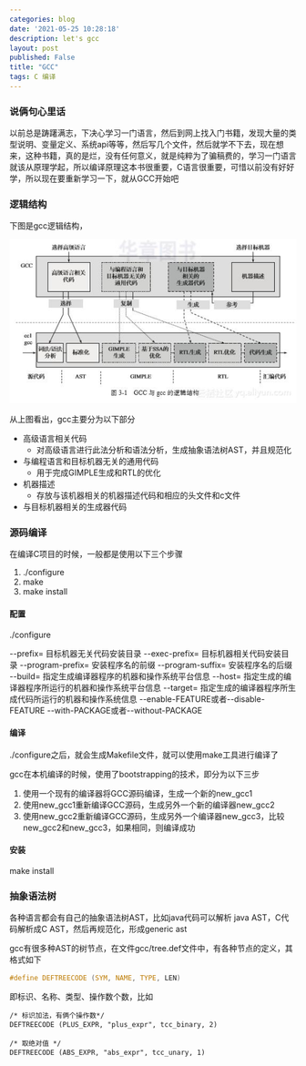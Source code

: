 ```yaml
---
categories: blog
date: '2021-05-25 10:28:18'
description: let's gcc
layout: post
published: False
title: "GCC"
tags: C 编译
---
```


### 说俩句心里话

以前总是踌躇满志，下决心学习一门语言，然后到网上找入门书籍，发现大量的类型说明、变量定义、系统api等等，然后写几个文件，然后就学不下去，现在想来，这种书籍，真的是烂，没有任何意义，就是纯粹为了骗稿费的，学习一门语言就该从原理学起，所以编译原理这本书很重要，C语言很重要，可惜以前没有好好学，所以现在要重新学习一下，就从GCC开始吧



### 逻辑结构

下图是gcc逻辑结构，

![avatar](/assets/images/gcc.jpg)

从上图看出，gcc主要分为以下部分

- 高级语言相关代码
  - 对高级语言进行此法分析和语法分析，生成抽象语法树AST，并且规范化
- 与编程语言和目标机器无关的通用代码
  - 用于完成GIMPLE生成和RTL的优化
- 机器描述
  - 存放与该机器相关的机器描述代码和相应的头文件和c文件
- 与目标机器相关的生成器代码

### 源码编译

在编译C项目的时候，一般都是使用以下三个步骤

1. ./configure
2. make
3. make install

#### 配置

./configure

--prefix= 目标机器无关代码安装目录
--exec-prefix= 目标机器相关代码安装目录
--program-prefix= 安装程序名的前缀
--program-suffix= 安装程序名的后缀
--build= 指定生成编译器程序的机器和操作系统平台信息
--host= 指定生成的编译器程序所运行的机器和操作系统平台信息
--target= 指定生成的编译器程序所生成代码所运行的机器和操作系统信息
--enable-FEATURE或者--disable-FEATURE
--with-PACKAGE或者--without-PACKAGE


#### 编译

./configure之后，就会生成Makefile文件，就可以使用make工具进行编译了

gcc在本机编译的时候，使用了bootstrapping的技术，即分为以下三步

1. 使用一个现有的编译器将GCC源码编译，生成一个新的new_gcc1
2. 使用new_gcc1重新编译GCC源码，生成另外一个新的编译器new_gcc2
3. 使用new_gcc2重新编译GCC源码，生成另外一个编译器new_gcc3，比较new_gcc2和new_gcc3，如果相同，则编译成功

#### 安装

make install


### 抽象语法树

各种语言都会有自己的抽象语法树AST，比如java代码可以解析 java AST，C代码解析成C AST，然后再规范化，形成generic ast

gcc有很多种AST的树节点，在文件gcc/tree.def文件中，有各种节点的定义，其格式如下

```C
#define DEFTREECODE (SYM, NAME, TYPE, LEN)
```

即标识、名称、类型、操作数个数，比如

```
/* 标识加法，有俩个操作数*/
DEFTREECODE (PLUS_EXPR, "plus_expr", tcc_binary, 2)

/* 取绝对值 */
DEFTREECODE (ABS_EXPR, "abs_expr", tcc_unary, 1)
```

